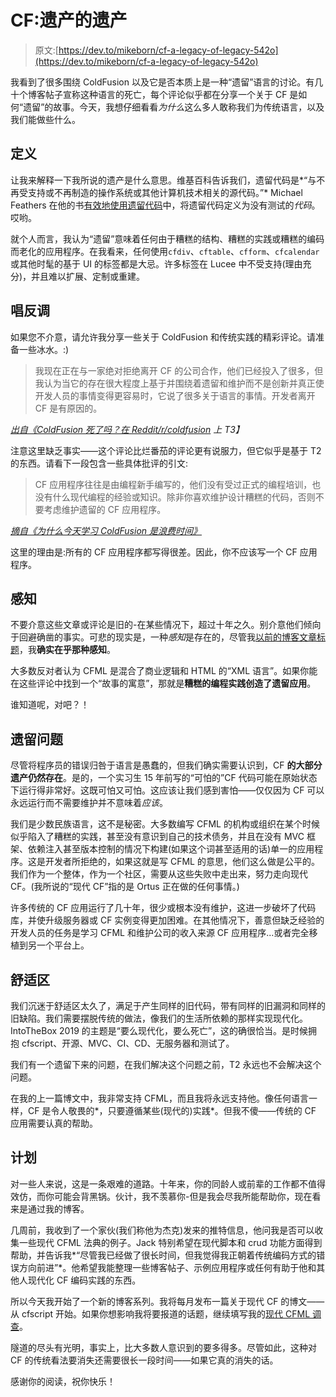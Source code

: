 # CF:遗产的遗产

> 原文:[https://dev.to/mikeborn/cf-a-legacy-of-legacy-542o](https://dev.to/mikeborn/cf-a-legacy-of-legacy-542o)

我看到了很多围绕 ColdFusion 以及它是否本质上是一种“遗留”语言的讨论。有几十个博客帖子宣称这种语言的死亡，每个评论似乎都在分享一个关于 CF 是如何“遗留”的故事。今天，我想仔细看看*为什么*这么多人敢称我们为传统语言，以及我们能做些什么。

## [](#the-definition)定义

让我来解释一下我所说的遗产是什么意思。维基百科告诉我们，遗留代码是*“与不再受支持或不再制造的操作系统或其他计算机技术相关的源代码。”* Michael Feathers 在他的书[有效地使用遗留代码](https://www.amazon.com/Working-Effectively-Legacy-Michael-Feathers/dp/0131177052/ref=sr_1_2)中，将遗留代码定义为没有测试的*代码*。哎哟。

就个人而言，我认为“遗留”意味着任何由于糟糕的结构、糟糕的实践或糟糕的编码而老化的应用程序。在我看来，任何使用`cfdiv`、`cftable`、`cfform`、`cfcalendar`或其他时髦的基于 UI 的标签都是大忌。许多标签在 Lucee 中不受支持(理由充分)，并且难以扩展、定制或重建。

## [](#the-naysayers)唱反调

如果您不介意，请允许我分享一些关于 ColdFusion 和传统实践的精彩评论。请准备一些冰水。:)

> 我现在正在与一家绝对拒绝离开 CF 的公司合作，他们已经投入了很多，但我认为当它的存在很大程度上基于并围绕着遗留和维护而不是创新并真正使开发人员的事情变得更容易时，它说了很多关于语言的事情。开发者离开 CF 是有原因的。

*[出自《ColdFusion 死了吗？在 Reddit/r/coldfusion](https://www.reddit.com/r/coldfusion/comments/3aec4z/is_coldfusion_dead_serious_question_with_some/) 上 T3】*

注意这里缺乏事实——这个评论比烂番茄的评论更有说服力，但它似乎是基于 T2 的东西。请看下一段包含一些具体批评的引文:

> CF 应用程序往往是由编程新手编写的，他们没有受过正式的编程培训，也没有什么现代编程的经验或知识。除非你喜欢维护设计糟糕的代码，否则不要考虑维护遗留的 CF 应用程序。

*[摘自《为什么今天学习 ColdFusion 是浪费时间》](https://2018.ar.al/1864/)*

这里的理由是:所有的 CF 应用程序都写得很差。因此，你不应该写一个 CF 应用程序。

## [](#the-perception)感知

不要介意这些文章或评论是旧的-在某些情况下，超过十年之久。别介意他们倾向于回避确凿的事实。可悲的现实是，一种*感知*是存在的，尽管我[以前的博客文章标题](https://michaelborn.me/entry/yes-coldfusion-is-unpopular-no-i-dont-care)，我**确实在乎那种感知**。

大多数反对者认为 CFML 是混合了商业逻辑和 HTML 的“XML 语言”。如果你能在这些评论中找到一个“故事的寓意”，那就是**糟糕的编程实践创造了遗留应用**。

谁知道呢，对吧？！

## [](#the-legacy)遗留问题

尽管将程序员的错误归咎于语言是愚蠢的，但我们确实需要认识到，CF **的大部分遗产仍然存在**。是的，一个实习生 15 年前写的“可怕的”CF 代码可能在原始状态下运行得非常好。这既可怕又可怕。这应该让我们感到害怕——仅仅因为 CF 可以永远运行而不需要维护并不意味着*应该*。

我们是少数民族语言，这不是秘密。大多数编写 CFML 的机构或组织在某个时候似乎陷入了糟糕的实践，甚至没有意识到自己的技术债务，并且在没有 MVC 框架、依赖注入甚至版本控制的情况下构建(如果这个词甚至适用的话)单一的应用程序。这是开发者所拒绝的，如果这就是写 CFML 的意思，他们这么做是公平的。我们作为一个整体，作为一个社区，需要从这些失败中走出来，努力走向现代 CF。(我所说的“现代 CF”指的是 Ortus 正在做的任何事情。)

许多传统的 CF 应用运行了几十年，很少或根本没有维护，这进一步破坏了代码库，并使升级服务器或 CF 实例变得更加困难。在其他情况下，善意但缺乏经验的开发人员的任务是学习 CFML 和维护公司的收入来源 CF 应用程序...或者完全移植到另一个平台上。

## [](#the-comfort-zone)舒适区

我们沉迷于舒适区太久了，满足于产生同样的旧代码，带有同样的旧漏洞和同样的旧缺陷。我们需要摆脱传统的做法，像我们的生活所依赖的那样实现现代化。IntoTheBox 2019 的主题是“要么现代化，要么死亡”，这的确很恰当。是时候拥抱 cfscript、开源、MVC、CI、CD、无服务器和测试了。

我们有一个遗留下来的问题，在我们解决这个问题之前，T2 永远也不会解决这个问题。

在我的上一篇博文中，我非常支持 CFML，而且我将永远支持他。像任何语言一样，CF 是令人敬畏的*，只要遵循某些(现代的)实践*。但我不傻——传统的 CF 应用需要认真的帮助。

## [](#the-plan)计划

对一些人来说，这是一条艰难的道路。十年来，你的同龄人或前辈的工作都不值得效仿，而你可能会背黑锅。伙计，我不羡慕你-但是我会尽我所能帮助你，现在看来是通过我的博客。

几周前，我收到了一个家伙(我们称他为杰克)发来的推特信息，他问我是否可以收集一些现代 CFML 法典的例子。Jack 特别希望在现代脚本和 crud 功能方面得到帮助，并告诉我*“尽管我已经做了很长时间，但我觉得我正朝着传统编码方式的错误方向前进”*。他希望我能整理一些博客帖子、示例应用程序或任何有助于他和其他人现代化 CF 编码实践的东西。

所以今天我开始了一个新的博客系列。我将每月发布一篇关于现代 CF 的博文——从 cfscript 开始。如果你想影响我将要报道的话题，继续填写我的[现代 CFML 调查](https://s.surveyplanet.com/0xPrWC-BN)。

隧道的尽头有光明，事实上，比大多数人意识到的要多得多。尽管如此，这种对 CF 的传统看法要消失还需要很长一段时间——如果它真的消失的话。

感谢你的阅读，祝你快乐！